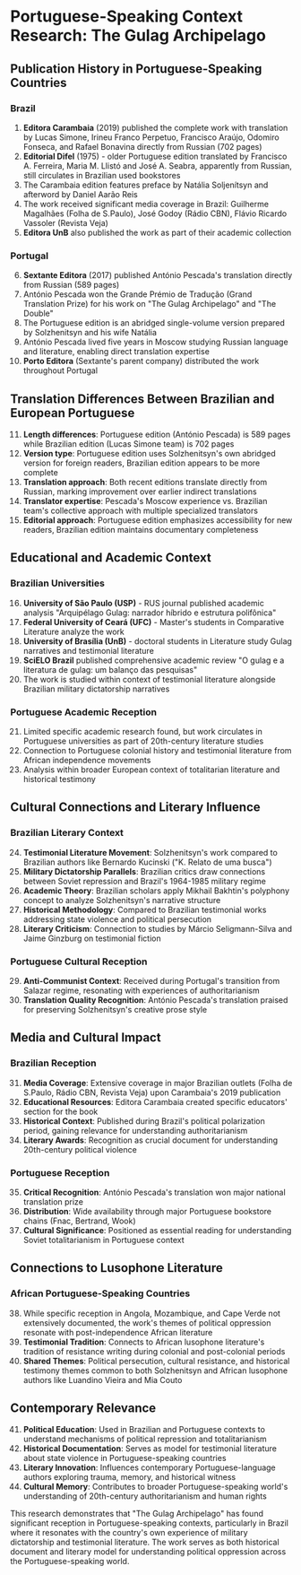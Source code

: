 # Portuguese-Speaking Context Research: The Gulag Archipelago

## Publication History in Portuguese-Speaking Countries

### Brazil
1. **Editora Carambaia** (2019) published the complete work with translation by Lucas Simone, Irineu Franco Perpetuo, Francisco Araújo, Odomiro Fonseca, and Rafael Bonavina directly from Russian (702 pages)
2. **Editorial Difel** (1975) - older Portuguese edition translated by Francisco A. Ferreira, Maria M. Llistó and José A. Seabra, apparently from Russian, still circulates in Brazilian used bookstores
3. The Carambaia edition features preface by Natália Soljenítsyn and afterword by Daniel Aarão Reis
4. The work received significant media coverage in Brazil: Guilherme Magalhães (Folha de S.Paulo), José Godoy (Rádio CBN), Flávio Ricardo Vassoler (Revista Veja)
5. **Editora UnB** also published the work as part of their academic collection

### Portugal
6. **Sextante Editora** (2017) published António Pescada's translation directly from Russian (589 pages)
7. António Pescada won the Grande Prémio de Tradução (Grand Translation Prize) for his work on "The Gulag Archipelago" and "The Double"
8. The Portuguese edition is an abridged single-volume version prepared by Solzhenitsyn and his wife Natália
9. António Pescada lived five years in Moscow studying Russian language and literature, enabling direct translation expertise
10. **Porto Editora** (Sextante's parent company) distributed the work throughout Portugal

## Translation Differences Between Brazilian and European Portuguese

11. **Length differences**: Portuguese edition (António Pescada) is 589 pages while Brazilian edition (Lucas Simone team) is 702 pages
12. **Version type**: Portuguese edition uses Solzhenitsyn's own abridged version for foreign readers, Brazilian edition appears to be more complete
13. **Translation approach**: Both recent editions translate directly from Russian, marking improvement over earlier indirect translations
14. **Translator expertise**: Pescada's Moscow experience vs. Brazilian team's collective approach with multiple specialized translators
15. **Editorial approach**: Portuguese edition emphasizes accessibility for new readers, Brazilian edition maintains documentary completeness

## Educational and Academic Context

### Brazilian Universities
16. **University of São Paulo (USP)** - RUS journal published academic analysis "Arquipélago Gulag: narrador híbrido e estrutura polifônica"
17. **Federal University of Ceará (UFC)** - Master's students in Comparative Literature analyze the work
18. **University of Brasília (UnB)** - doctoral students in Literature study Gulag narratives and testimonial literature
19. **SciELO Brazil** published comprehensive academic review "O gulag e a literatura de gulag: um balanço das pesquisas"
20. The work is studied within context of testimonial literature alongside Brazilian military dictatorship narratives

### Portuguese Academic Reception
21. Limited specific academic research found, but work circulates in Portuguese universities as part of 20th-century literature studies
22. Connection to Portuguese colonial history and testimonial literature from African independence movements
23. Analysis within broader European context of totalitarian literature and historical testimony

## Cultural Connections and Literary Influence

### Brazilian Literary Context
24. **Testimonial Literature Movement**: Solzhenitsyn's work compared to Brazilian authors like Bernardo Kucinski ("K. Relato de uma busca")
25. **Military Dictatorship Parallels**: Brazilian critics draw connections between Soviet repression and Brazil's 1964-1985 military regime
26. **Academic Theory**: Brazilian scholars apply Mikhail Bakhtin's polyphony concept to analyze Solzhenitsyn's narrative structure
27. **Historical Methodology**: Compared to Brazilian testimonial works addressing state violence and political persecution
28. **Literary Criticism**: Connection to studies by Márcio Seligmann-Silva and Jaime Ginzburg on testimonial fiction

### Portuguese Cultural Reception
29. **Anti-Communist Context**: Received during Portugal's transition from Salazar regime, resonating with experiences of authoritarianism
30. **Translation Quality Recognition**: António Pescada's translation praised for preserving Solzhenitsyn's creative prose style

## Media and Cultural Impact

### Brazilian Reception
31. **Media Coverage**: Extensive coverage in major Brazilian outlets (Folha de S.Paulo, Rádio CBN, Revista Veja) upon Carambaia's 2019 publication
32. **Educational Resources**: Editora Carambaia created specific educators' section for the book
33. **Historical Context**: Published during Brazil's political polarization period, gaining relevance for understanding authoritarianism
34. **Literary Awards**: Recognition as crucial document for understanding 20th-century political violence

### Portuguese Reception
35. **Critical Recognition**: António Pescada's translation won major national translation prize
36. **Distribution**: Wide availability through major Portuguese bookstore chains (Fnac, Bertrand, Wook)
37. **Cultural Significance**: Positioned as essential reading for understanding Soviet totalitarianism in Portuguese context

## Connections to Lusophone Literature

### African Portuguese-Speaking Countries
38. While specific reception in Angola, Mozambique, and Cape Verde not extensively documented, the work's themes of political oppression resonate with post-independence African literature
39. **Testimonial Tradition**: Connects to African lusophone literature's tradition of resistance writing during colonial and post-colonial periods
40. **Shared Themes**: Political persecution, cultural resistance, and historical testimony themes common to both Solzhenitsyn and African lusophone authors like Luandino Vieira and Mia Couto

## Contemporary Relevance

41. **Political Education**: Used in Brazilian and Portuguese contexts to understand mechanisms of political repression and totalitarianism
42. **Historical Documentation**: Serves as model for testimonial literature about state violence in Portuguese-speaking countries
43. **Literary Innovation**: Influences contemporary Portuguese-language authors exploring trauma, memory, and historical witness
44. **Cultural Memory**: Contributes to broader Portuguese-speaking world's understanding of 20th-century authoritarianism and human rights

This research demonstrates that "The Gulag Archipelago" has found significant reception in Portuguese-speaking contexts, particularly in Brazil where it resonates with the country's own experience of military dictatorship and testimonial literature. The work serves as both historical document and literary model for understanding political oppression across the Portuguese-speaking world.